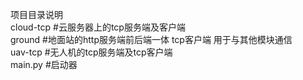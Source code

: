 项目目录说明<br/>
cloud-tcp    #云服务器上的tcp服务端及客户端<br/>
ground       #地面站的http服务端前后端一体 tcp客户端 用于与其他模块通信<br/>
uav-tcp      #无人机的tcp服务端及tcp客户端<br/>
main.py      #启动器<br/>
